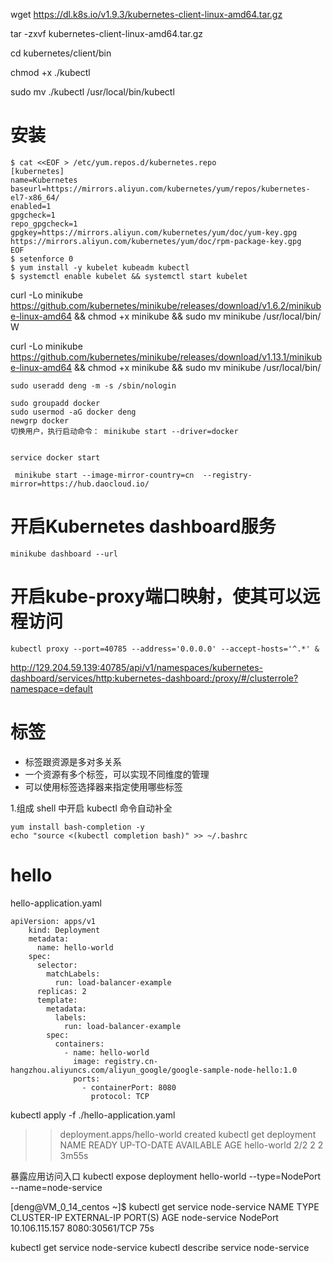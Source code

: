 wget 
 https://dl.k8s.io/v1.9.3/kubernetes-client-linux-amd64.tar.gz

 tar -zxvf kubernetes-client-linux-amd64.tar.gz

 cd kubernetes/client/bin

 chmod +x ./kubectl

 sudo mv ./kubectl /usr/local/bin/kubectl
 


# 安装
```
$ cat <<EOF > /etc/yum.repos.d/kubernetes.repo
[kubernetes]
name=Kubernetes
baseurl=https://mirrors.aliyun.com/kubernetes/yum/repos/kubernetes-el7-x86_64/
enabled=1
gpgcheck=1
repo_gpgcheck=1
gpgkey=https://mirrors.aliyun.com/kubernetes/yum/doc/yum-key.gpg https://mirrors.aliyun.com/kubernetes/yum/doc/rpm-package-key.gpg
EOF
$ setenforce 0
$ yum install -y kubelet kubeadm kubectl
$ systemctl enable kubelet && systemctl start kubelet
```



curl -Lo minikube https://github.com/kubernetes/minikube/releases/download/v1.6.2/minikube-linux-amd64 && chmod +x minikube && sudo mv minikube /usr/local/bin/
W


curl -Lo minikube https://github.com/kubernetes/minikube/releases/download/v1.13.1/minikube-linux-amd64 && chmod +x minikube && sudo mv minikube /usr/local/bin/



```
sudo useradd deng -m -s /sbin/nologin  

sudo groupadd docker
sudo usermod -aG docker deng
newgrp docker 
切换用户，执行启动命令： minikube start --driver=docker


service docker start

 minikube start --image-mirror-country=cn  --registry-mirror=https://hub.daocloud.io/

```


# 开启Kubernetes dashboard服务
```
minikube dashboard --url
```
# 开启kube-proxy端口映射，使其可以远程访问
```
kubectl proxy --port=40785 --address='0.0.0.0' --accept-hosts='^.*' &
```

http://129.204.59.139:40785/api/v1/namespaces/kubernetes-dashboard/services/http:kubernetes-dashboard:/proxy/#/clusterrole?namespace=default


# 标签
* 标签跟资源是多对多关系
* 一个资源有多个标签，可以实现不同维度的管理
* 可以使用标签选择器来指定使用哪些标签

1.组成
shell 中开启 kubectl 命令自动补全
```
yum install bash-completion -y
echo "source <(kubectl completion bash)" >> ~/.bashrc
```



# hello
hello-application.yaml
```
apiVersion: apps/v1
	kind: Deployment
	metadata:
	  name: hello-world
	spec:
	  selector:
	    matchLabels:
	      run: load-balancer-example
	  replicas: 2
	  template:
	    metadata:
	      labels:
	        run: load-balancer-example
	    spec:
	      containers:
	        - name: hello-world
	          image: registry.cn-hangzhou.aliyuncs.com/aliyun_google/google-sample-node-hello:1.0
	          ports:
	            - containerPort: 8080
	              protocol: TCP
```
kubectl apply -f ./hello-application.yaml
>> deployment.apps/hello-world created
kubectl get deployment
NAME          READY   UP-TO-DATE   AVAILABLE   AGE
hello-world   2/2     2            2           3m55s

暴露应用访问入口
kubectl expose deployment hello-world --type=NodePort --name=node-service

[deng@VM_0_14_centos ~]$ kubectl get service node-service
NAME           TYPE       CLUSTER-IP       EXTERNAL-IP   PORT(S)          AGE
node-service   NodePort   10.106.115.157   <none>        8080:30561/TCP   75s

kubectl get service node-service
kubectl describe service node-service






